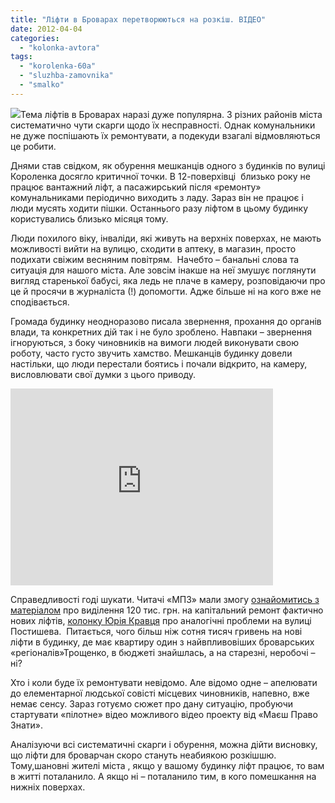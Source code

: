 ```yaml
---
title: "Ліфти в Броварах перетворюються на розкіш. ВІДЕО"
date: 2012-04-04
categories: 
  - "kolonka-avtora"
tags: 
  - "korolenka-60a"
  - "sluzhba-zamovnika"
  - "smalko"
---
```


[![](https://mpz.brovary.org/wp-content/uploads/2012/04/IMG_1320.jpg)](https://mpz.brovary.org/wp-content/uploads/2012/04/IMG_1320.jpg)Тема ліфтів в Броварах наразі дуже популярна. З різних районів міста систематично чути скарги щодо їх несправності. Однак комунальники не дуже поспішають їх ремонтувати, а подекуди взагалі відмовляються це робити.

Днями став свідком, як обурення мешканців одного з будинків по вулиці Короленка досягло критичної точки. В 12-поверхівці  близько року не працює вантажний ліфт, а пасажирський після «ремонту» комунальниками періодично виходить з ладу. Зараз він не працює і люди мусять ходити пішки. Останнього разу ліфтом в цьому будинку користувались близько місяця тому.

Люди похилого віку, інваліди, які живуть на верхніх поверхах, не мають можливості вийти на вулицю, сходити в аптеку, в магазин, просто подихати свіжим весняним повітрям.  Начебто – банальні слова та ситуація для нашого міста. Але зовсім інакше на неї змушує поглянути вигляд старенької бабусі, яка ледь не плаче в камеру, розповідаючи про це й просячи в журналіста (!) допомогти. Адже більше ні на кого вже не сподівається.

Громада будинку неодноразово писала звернення, прохання до органів влади, та конкретних дій так і не було зроблено. Навпаки – звернення ігноруються, з боку чиновників на вимоги людей виконувати свою роботу, часто густо звучить хамство. Мешканців будинку довели настільки, що люди перестали боятись і почали відкрито, на камеру, висловлювати свої думки з цього приводу.

<iframe width="420" height="315" src="http://www.youtube.com/embed/cCavHfZrxds" frameborder="0" allowfullscreen></iframe>

Справедливості годі шукати. Читачі «МПЗ» мали змогу [ознайомитись з матеріалом](https://mpz.brovary.org/u-brovarah-na-kapitalnij-remont-novih-liftiv-vidilili-120000-grn/) про виділення 120 тис. грн. на капітальний ремонт фактично нових ліфтів, [колонку Юрія Кравця](https://mpz.brovary.org/yak-brovarska-vlada-zatiyala-kapitalniy-liftoviy-proriv/) про аналогічні проблеми на вулиці Постишева.  Питається, чого більш ніж сотня тисяч гривень на нові ліфти в будинку, де має квартиру один з найвпливовіших броварських «регіоналів»Трощенко, в бюджеті знайшлась, а на старезні, неробочі – ні?

Хто і коли буде їх ремонтувати невідомо. Але відомо одне – апелювати до елементарної людської совісті місцевих чиновників, напевно, вже немає сенсу. Зараз готуємо сюжет про дану ситуацію, пробуючи стартувати «пілотне» відео можливого відео проекту від «Маєш Право Знати».

Аналізуючи всі систематичні скарги і обурення, можна дійти висновку, що ліфти для броварчан скоро стануть неабиякою розкішшю. Тому,шановні жителі міста , якщо у вашому будинку ліфт працює, то вам в житті поталанило. А якщо ні – поталанило тим, в кого помешкання на нижніх поверхах.
